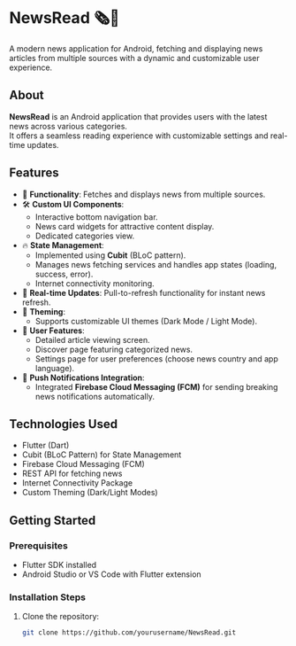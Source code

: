 # NewsRead 🗞️📱

A modern news application for Android, fetching and displaying news articles from multiple sources with a dynamic and customizable user experience.

## About
**NewsRead** is an Android application that provides users with the latest news across various categories.  
It offers a seamless reading experience with customizable settings and real-time updates.

## Features
- 📰 **Functionality**: Fetches and displays news from multiple sources.
- 🛠️ **Custom UI Components**:
  - Interactive bottom navigation bar.
  - News card widgets for attractive content display.
  - Dedicated categories view.
- 🔥 **State Management**:
  - Implemented using **Cubit** (BLoC pattern).
  - Manages news fetching services and handles app states (loading, success, error).
  - Internet connectivity monitoring.
- 🔄 **Real-time Updates**: Pull-to-refresh functionality for instant news refresh.
- 🎨 **Theming**:
  - Supports customizable UI themes (Dark Mode / Light Mode).
- 📲 **User Features**:
  - Detailed article viewing screen.
  - Discover page featuring categorized news.
  - Settings page for user preferences (choose news country and app language).
- 🚀 **Push Notifications Integration**:
  - Integrated **Firebase Cloud Messaging (FCM)** for sending breaking news notifications automatically.

## Technologies Used
- Flutter (Dart)
- Cubit (BLoC Pattern) for State Management
- Firebase Cloud Messaging (FCM)
- REST API for fetching news
- Internet Connectivity Package
- Custom Theming (Dark/Light Modes)

## Getting Started

### Prerequisites
- Flutter SDK installed
- Android Studio or VS Code with Flutter extension

### Installation Steps
1. Clone the repository:
   ```bash
   git clone https://github.com/yourusername/NewsRead.git
